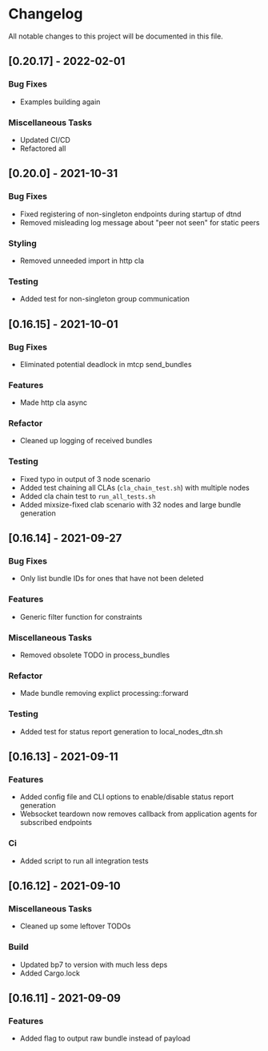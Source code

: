 # Changelog
All notable changes to this project will be documented in this file.

## [0.20.17] - 2022-02-01

### Bug Fixes

- Examples building again

### Miscellaneous Tasks

- Updated CI/CD
- Refactored all

## [0.20.0] - 2021-10-31

### Bug Fixes

- Fixed registering of non-singleton endpoints during startup of dtnd
- Removed misleading log message about "peer not seen" for static peers

### Styling

- Removed unneeded import in http cla

### Testing

- Added test for non-singleton group communication

## [0.16.15] - 2021-10-01

### Bug Fixes

- Eliminated potential deadlock in mtcp send_bundles

### Features

- Made http cla async

### Refactor

- Cleaned up logging of received bundles

### Testing

- Fixed typo in output of 3 node  scenario
- Added test chaining all CLAs (`cla_chain_test.sh`) with multiple nodes
- Added cla chain test to `run_all_tests.sh`
- Added mixsize-fixed clab scenario with 32 nodes and large bundle generation

## [0.16.14] - 2021-09-27

### Bug Fixes

- Only list bundle IDs for ones that have not been deleted

### Features

- Generic filter function for constraints

### Miscellaneous Tasks

- Removed obsolete TODO in process_bundles

### Refactor

- Made bundle removing explict processing::forward

### Testing

- Added test for status report generation to local_nodes_dtn.sh

## [0.16.13] - 2021-09-11

### Features

- Added config file and CLI options to enable/disable status report generation
- Websocket teardown now removes callback from application agents for subscribed endpoints

### Ci

- Added script to run all integration tests

## [0.16.12] - 2021-09-10

### Miscellaneous Tasks

- Cleaned up some leftover TODOs

### Build

- Updated bp7 to version with much less deps
- Added Cargo.lock

## [0.16.11] - 2021-09-09

### Features

- Added flag to output raw bundle instead of payload

<!-- generated by git-cliff -->
